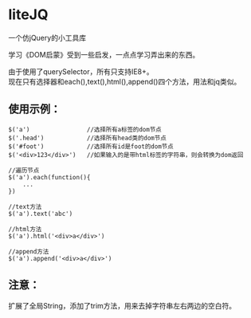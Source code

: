 # liteJQ
一个仿jQuery的小工具库

学习《DOM启蒙》受到一些启发，一点点学习弄出来的东西。

由于使用了querySelector，所有只支持IE8+。  
现在只有选择器和each(),text(),html(),append()四个方法，用法和jq类似。

## 使用示例：
```
$('a')                //选择所有a标签的dom节点
$('.head')            //选择所有head类的dom节点
$('#foot')            //选择所有id是foot的dom节点
$('<div>123</div>')   //如果输入的是带html标签的字符串，则会转换为dom返回

//遍历节点
$('a').each(function(){
	...
})

//text方法
$('a').text('abc')

//html方法
$('a').html('<div>a</div>')

//append方法
$('a').append('<div>a</div>')
```

## 注意：
扩展了全局String，添加了trim方法，用来去掉字符串左右两边的空白符。

